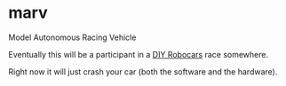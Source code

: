 # marv
Model Autonomous Racing Vehicle

Eventually this will be a participant in a [DIY Robocars](https://diyrobocars.com/) race somewhere.

Right now it will just crash your car (both the software and the hardware).
